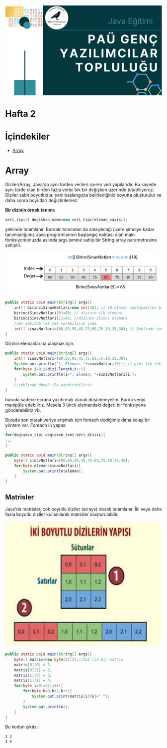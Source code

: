 ![](assets/banner.png)
# Hafta 2
# İçindekiler
- [Array](#array)
# Array
Diziler/Array, Java'da aynı türden verileri içeren veri yapılarıdır.
Bu sayede aynı türde olan birden fazla veriyi tek bir değişken
üzerinde tutabiliyoruz. Diziler sabit boyutludur, yani 
başlangıçta belirlediğiniz boyutta oluşturulur ve daha sonra 
boyutları değiştirilemez.

**Bir dizinin örnek tanımı:**
```java
veri_tipi[] degisken_name=new veri_tipi[eleman_sayisi];
```
şeklinde tanımlanır.
Burdaki tanımdan da anlaşılıcağı üzere şimdiye kadar tanımladığımız
Java programlarının başlangıç noktası olan main fonksiyonumuzda
aslında args ismine sahip bir String array parametresine sahiptir.

![](assets/TekBoyutluDiziler.png)
```java
public static void main(String[] args){
    int[] birinciSinavNotlari=new int[10]; // 10 elaman saklayabilen bir int dizisi
    birinciSinavNotlari[0]=80; // dizinin ilk elemanı
    birinciSinavNotlari[1]=65; //dizinin ikinci elemanı
    //Bu şekilde tek tek verebiliriz yada
    int[] sinavNotlari={80,65,95,45,75,65,75,10,35,30}; // Şeklinde tek seferdede tanımlayabiliriz
}
```
Dizinin elemanlarına ulaşmak için:
```java
public static void main(String[] args){
    int[] sinavNotlari={80,65,95,45,75,65,75,10,35,30};
    System.out.println("1. Eleman: "+sinavNotlari[0]); // gibi tek tek uğraşabiliriz
    for(byte i=0;i<dizi.length;i++){
        System.out.println(i+". Eleman: "+sinavNotlari[i]);
    }
    //şeklinde döngü ile yazdırabiliriz
}
```
burada sadece ekrana yazdırmak olarak düşünmeyelim. Burda veriyi
manipüle edebiliriz. Mesela 3 üncü elemandaki değeri bir fonksiyona
gönderebiliriz vb.

Burada son olarak veriye erişmek için foreach dediğimiz daha kolay
bir yöntem var. Foreach in yapısı:
```java
for(degisken_tipi degisken_ismi:Veri_dizisi){
...
}
```
```java
public static void main(String[] args){
    byte[] sinavNotlari={80,65,95,45,75,65,75,10,35,30};
    for(byte eleman:sinavNotlari){
        System.out.println(eleman);
    }
}
```
## Matrisler
Java'da matrisler, çok boyutlu diziler (arrays) olarak tanımlanır.
İki veya daha fazla boyutlu diziler kullanılarak matrisler 
oluşturulabilir.

<img src="assets/matris.jpg" alt="Resim Açıklaması" width="800" height="400">

```java
public static void main(String[] args){
    byte[] matris=new byte[2][2];//2x2 lik bir matris
    matris[0][0] = 1;
    matris[0][1] = 2;
    matris[1][0] = 3;
    matris[1][1] = 4;
    for(byte i=0;i<2;i++){
        for(byte k=0;k<2;k++){
            System.out.print(matris[i][k]+" ");
        }
        System.out.println();
    }
}
```
Bu kodun çıktısı:
```
1 2
3 4
```